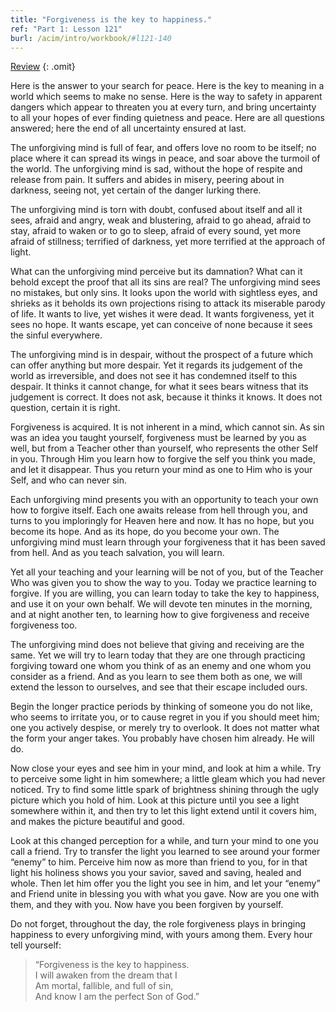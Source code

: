 ```yaml
---
title: "Forgiveness is the key to happiness."
ref: "Part 1: Lesson 121"
burl: /acim/intro/workbook/#l121-140
---
```


<a class="hide-review" href="/acim/workbook/l141/#l121">Review</a>
{: .omit}

Here is the answer to your search for peace. Here is the key to meaning
in a world which seems to make no sense. Here is the way to safety in
apparent dangers which appear to threaten you at every turn, and bring
uncertainty to all your hopes of ever finding quietness and peace. Here
are all questions answered; here the end of all uncertainty ensured at
last.

The unforgiving mind is full of fear, and offers love no room to be
itself; no place where it can spread its wings in peace, and soar above
the turmoil of the world. The unforgiving mind is sad, without the hope
of respite and release from pain. It suffers and abides in misery,
peering about in darkness, seeing not, yet certain of the danger lurking
there.

The unforgiving mind is torn with doubt, confused about itself and all
it sees, afraid and angry, weak and blustering, afraid to go ahead,
afraid to stay, afraid to waken or to go to sleep, afraid of every
sound, yet more afraid of stillness; terrified of darkness, yet more
terrified at the approach of light.

What can the unforgiving mind perceive but its damnation? What can it
behold except the proof that all its sins are real? The unforgiving mind
sees no mistakes, but only sins. It looks upon the world with sightless
eyes, and shrieks as it beholds its own projections rising to attack its
miserable parody of life. It wants to live, yet wishes it were dead. It
wants forgiveness, yet it sees no hope. It wants escape, yet can
conceive of none because it sees the sinful everywhere.

The unforgiving mind is in despair, without the prospect of a future
which can offer anything but more despair. Yet it regards its judgement
of the world as irreversible, and does not see it has condemned itself
to this despair. It thinks it cannot change, for what it sees bears
witness that its judgement is correct. It does not ask, because it
thinks it knows. It does not question, certain it is right.

Forgiveness is acquired. It is not inherent in a mind, which cannot sin.
As sin was an idea you taught yourself, forgiveness must be learned by
you as well, but from a Teacher other than yourself,
who represents the other Self in you. Through Him you learn how to
forgive the self you think you made, and let it disappear. Thus you
return your mind as one to Him who is your Self, and who can never sin.

Each unforgiving mind presents you with an opportunity to teach your own
how to forgive itself. Each one awaits release from hell through you,
and turns to you imploringly for Heaven here and now. It has no hope,
but you become its hope. And as its hope, do you become your own. The
unforgiving mind must learn through your forgiveness that it has been
saved from hell. And as you teach salvation, you will learn.

Yet all your teaching and your learning will be not of you, but of the
Teacher Who was given you to show the way to you. Today we practice
learning to forgive. If you are willing, you can learn today to take the
key to happiness, and use it on your own behalf. We will devote ten
minutes in the morning, and at night another ten, to learning how to
give forgiveness and receive forgiveness too.

The unforgiving mind does not believe that giving and receiving are the
same. Yet we will try to learn today that they are one through
practicing forgiving toward one whom you think of as an enemy and one
whom you consider as a friend. And as you learn to see them both as one,
we will extend the lesson to ourselves, and see that their escape
included ours.

Begin the longer practice periods by thinking of someone you do not
like, who seems to irritate you, or to cause regret in you if you should
meet him; one you actively despise, or merely try to overlook. It does
not matter what the form your anger takes. You probably have chosen him
already. He will do.

Now close your eyes and see him in your mind, and look at him a while.
Try to perceive some light in him somewhere; a little gleam which you
had never noticed. Try to find some little spark of brightness shining
through the ugly picture which you hold of him. Look at this picture
until you see a light somewhere within it, and then try to let this
light extend until it covers him, and makes the picture beautiful and
good.

Look at this changed perception for a while, and turn your mind to one
you call a friend. Try to transfer the light you learned to
see around your former “enemy” to him. Perceive him now as more than
friend to you, for in that light his holiness shows you your savior,
saved and saving, healed and whole. Then let him offer you the light you
see in him, and let your “enemy” and Friend unite in blessing you with
what you gave. Now are you one with them, and they with you. Now have
you been forgiven by yourself.

Do not forget, throughout the day, the role forgiveness plays in
bringing happiness to every unforgiving mind, with yours among them.
Every hour tell yourself:

> “Forgiveness is the key to happiness.<br/>
> I will awaken from the dream that I<br/>
> Am mortal, fallible, and full of sin,<br/>
> And know I am the perfect Son of God.”

